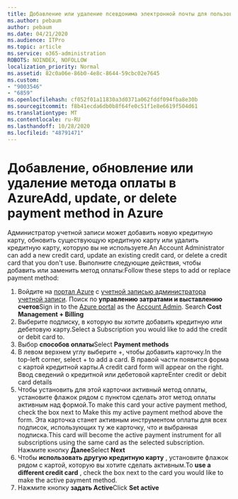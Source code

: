 ```yaml
---
title: Добавление или удаление псевдонима электронной почты для пользователя
ms.author: pebaum
author: pebaum
ms.date: 04/21/2020
ms.audience: ITPro
ms.topic: article
ms.service: o365-administration
ROBOTS: NOINDEX, NOFOLLOW
localization_priority: Normal
ms.assetid: 82c0a06e-86b0-4e8c-8644-59cbc02e7645
ms.custom:
- "9003546"
- "6859"
ms.openlocfilehash: cf052f01a11830a3d0371a062fddf094fba8e30b
ms.sourcegitcommit: f8b41ecda6db0b8f64fe0c51f1e8e6619f504d61
ms.translationtype: MT
ms.contentlocale: ru-RU
ms.lasthandoff: 10/28/2020
ms.locfileid: "48791471"
---
```

# <a name="add-update-or-delete-payment-method-in-azure"></a><span data-ttu-id="962e5-102">Добавление, обновление или удаление метода оплаты в Azure</span><span class="sxs-lookup"><span data-stu-id="962e5-102">Add, update, or delete payment method in Azure</span></span>

<span data-ttu-id="962e5-103">Администратор учетной записи может добавить новую кредитную карту, обновить существующую кредитную карту или удалить кредитную карту, которую вы не используете.</span><span class="sxs-lookup"><span data-stu-id="962e5-103">An Account Administrator can add a new credit card, update an existing credit card, or delete a credit card that you don't use.</span></span> <span data-ttu-id="962e5-104">Выполните следующие действия, чтобы добавить или заменить метод оплаты:</span><span class="sxs-lookup"><span data-stu-id="962e5-104">Follow these steps to add or replace payment method:</span></span>

1. <span data-ttu-id="962e5-105">Войдите на [портал Azure](https://portal.azure.com/) с [учетной записью администратора учетной записи](https://docs.microsoft.com/azure/billing/billing-subscription-transfer?WT.mc_id=Portal-Microsoft_Azure_Support#whoisaa). Поиск по **управлению затратами и выставлению счетов**</span><span class="sxs-lookup"><span data-stu-id="962e5-105">Sign in to the [Azure portal](https://portal.azure.com/) as the [Account Admin](https://docs.microsoft.com/azure/billing/billing-subscription-transfer?WT.mc_id=Portal-Microsoft_Azure_Support#whoisaa). Search **Cost Management + Billing**</span></span>
2. <span data-ttu-id="962e5-106">Выберите подписку, в которую вы хотите добавить кредитную или дебетовую карту.</span><span class="sxs-lookup"><span data-stu-id="962e5-106">Select a Subscription you would like to add the credit or debit card to.</span></span>
3. <span data-ttu-id="962e5-107">Выбор **способов оплаты**</span><span class="sxs-lookup"><span data-stu-id="962e5-107">Select **Payment methods**</span></span>
4. <span data-ttu-id="962e5-108">В левом верхнем углу выберите +, чтобы добавить карточку.</span><span class="sxs-lookup"><span data-stu-id="962e5-108">In the top-left corner, select + to add a card.</span></span> <span data-ttu-id="962e5-109">В правой части появится форма с картой кредитной карты.</span><span class="sxs-lookup"><span data-stu-id="962e5-109">A credit card form will appear on the right.</span></span> <span data-ttu-id="962e5-110">Ввод сведений о кредитной или дебетовой карте</span><span class="sxs-lookup"><span data-stu-id="962e5-110">Enter credit or debit card details</span></span>
5. <span data-ttu-id="962e5-111">Чтобы установить для этой карточки активный метод оплаты, установите флажок рядом с пунктом сделать этот метод оплаты активным над формой.</span><span class="sxs-lookup"><span data-stu-id="962e5-111">To make this card your active payment method, check the box next to Make this my active payment method above the form.</span></span> <span data-ttu-id="962e5-112">Эта карточка станет активным инструментом оплаты для всех подписок, использующих ту же карточку, что и выбранная подписка.</span><span class="sxs-lookup"><span data-stu-id="962e5-112">This card will become the active payment instrument for all subscriptions using the same card as the selected subscription.</span></span> <span data-ttu-id="962e5-113">Нажмите кнопку **Далее**</span><span class="sxs-lookup"><span data-stu-id="962e5-113">Select **Next**</span></span>
6. <span data-ttu-id="962e5-114">Чтобы **использовать другую кредитную карту** , установите флажок рядом с картой, которую вы хотите сделать активным.</span><span class="sxs-lookup"><span data-stu-id="962e5-114">To **use a different credit card** , check the box next to the card you would like to make the active payment method.</span></span>
7. <span data-ttu-id="962e5-115">Нажмите кнопку **задать Active**</span><span class="sxs-lookup"><span data-stu-id="962e5-115">Click **Set active**</span></span>
